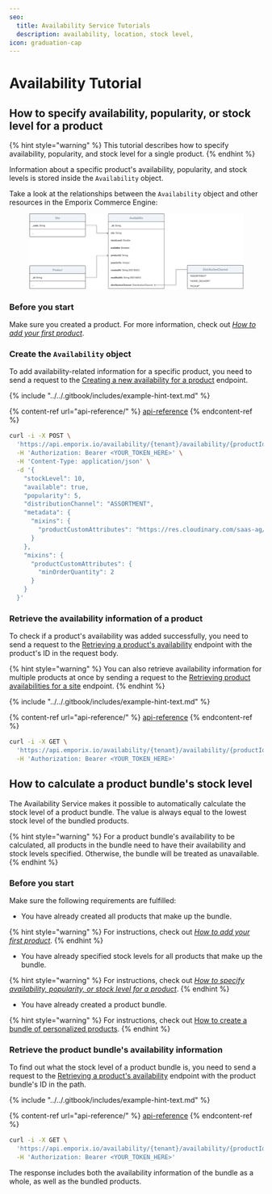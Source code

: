 ```yaml
---
seo:
  title: Availability Service Tutorials
  description: availability, location, stock level,
icon: graduation-cap
---
```


# Availability Tutorial

## How to specify availability, popularity, or stock level for a product

{% hint style="warning" %}
This tutorial describes how to specify availability, popularity, and stock level for a single product.
{% endhint %}

Information about a specific product's availability, popularity, and stock levels is stored inside the `Availability` object.

Take a look at the relationships between the `Availability` object and other resources in the Emporix Commerce Engine:

<figure><img src="../../static/availability/availability.svg" alt=""><figcaption></figcaption></figure>

### Before you start

Make sure you created a product. For more information, check out [_How to add your first product_](../../products-labels-and-brands/product-service/product.md#how-to-add-your-first-product).

### Create the `Availability` object

To add availability-related information for a specific product, you need to send a request to the [Creating a new availability for a product](https://developer.emporix.io/api-references/orders/availability/api-reference/availabilities#post-availability-tenant-availability-productid-site) endpoint.

{% include "../../.gitbook/includes/example-hint-text.md" %}

{% content-ref url="api-reference/" %}
[api-reference](api-reference/)
{% endcontent-ref %}

```bash
curl -i -X POST \
  'https://api.emporix.io/availability/{tenant}/availability/{productId}/{site}' \
  -H 'Authorization: Bearer <YOUR_TOKEN_HERE>' \
  -H 'Content-Type: application/json' \
  -d '{
    "stockLevel": 10,
    "available": true,
    "popularity": 5,
    "distributionChannel": "ASSORTMENT",
    "metadata": {
      "mixins": {
        "productCustomAttributes": "https://res.cloudinary.com/saas-ag/raw/upload/schemata/productCustomAttributesMixIn.v29.json"
      }
    },
    "mixins": {
      "productCustomAttributes": {
        "minOrderQuantity": 2
      }
    }
  }'
```

### Retrieve the availability information of a product

To check if a product's availability was added successfully, you need to send a request to the [Retrieving a product's availability](https://developer.emporix.io/api-references/orders/availability/api-reference/availabilities#post-availability-tenant-availability-search) endpoint with the product's ID in the request body.

{% hint style="warning" %}
You can also retrieve availability information for multiple products at once by sending a request to the [Retrieving product availabilities for a site](https://developer.emporix.io/api-references/orders/availability/api-reference/availabilities#post-availability-tenant-availability-search) endpoint.
{% endhint %}

{% include "../../.gitbook/includes/example-hint-text.md" %}

{% content-ref url="api-reference/" %}
[api-reference](api-reference/)
{% endcontent-ref %}

```bash
curl -i -X GET \
  'https://api.emporix.io/availability/{tenant}/availability/{productId}/{site}' \
  -H 'Authorization: Bearer <YOUR_TOKEN_HERE>'
```

## How to calculate a product bundle's stock level

The Availability Service makes it possible to automatically calculate the stock level of a product bundle. The value is always equal to the lowest stock level of the bundled products.

{% hint style="warning" %}
For a product bundle's availability to be calculated, all products in the bundle need to have their availability and stock levels specified. Otherwise, the bundle will be treated as unavailable.
{% endhint %}

### Before you start

Make sure the following requirements are fulfilled:

* You have already created all products that make up the bundle.

{% hint style="warning" %}
For instructions, check out [_How to add your first product_](../../products-labels-and-brands/product-service/product.md#how-to-add-your-first-product).
{% endhint %}

* You have already specified stock levels for all products that make up the bundle.

{% hint style="warning" %}
For instructions, check out [_How to specify availability, popularity, or stock level for a product_](../../products-labels-and-brands/product-service/product.md#how-to-create-a-bundle-of-personalized-products).
{% endhint %}

* You have already created a product bundle.

{% hint style="warning" %}
For instructions, check out [How to create a bundle of personalized products](../../products-labels-and-brands/product-service/product.md#how-to-create-a-bundle-of-personalized-products).
{% endhint %}

### Retrieve the product bundle's availability information

To find out what the stock level of a product bundle is, you need to send a request to the [Retrieving a product's availability](https://developer.emporix.io/api-references/orders/availability/api-reference/availabilities#get-availability-tenant-availability-productid-site) endpoint with the product bundle's ID in the path.

{% include "../../.gitbook/includes/example-hint-text.md" %}

{% content-ref url="api-reference/" %}
[api-reference](api-reference/)
{% endcontent-ref %}

```bash
curl -i -X GET \
  'https://api.emporix.io/availability/{tenant}/availability/{productId}/{site}' \
  -H 'Authorization: Bearer <YOUR_TOKEN_HERE>'
```

The response includes both the availability information of the bundle as a whole, as well as the bundled products.
